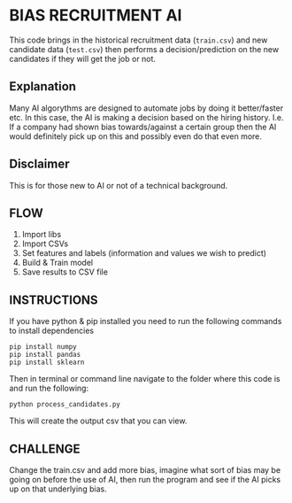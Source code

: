 # BIAS RECRUITMENT AI

This code brings in the historical recruitment data (`train.csv`) and new candidate data (`test.csv`) then performs a decision/prediction on the new candidates if they will get the job or not. 

## Explanation 

Many AI algorythms are designed to automate jobs by doing it better/faster etc. In this case, the AI is making a decision based on the hiring history. I.e. If a company had shown bias towards/against a certain group then the AI would definitely pick up on this and possibly even do that even more. 

## Disclaimer

This is for those new to AI or not of a technical background.

## FLOW 

1. Import libs
2. Import CSVs
3. Set features and labels (information and values we wish to predict)
4. Build & Train model
5. Save results to CSV file 


## INSTRUCTIONS

If you have python & pip installed you need to run the following commands to install dependencies
```
pip install numpy
pip install pandas
pip install sklearn 
```  

  
Then in terminal or command line navigate to the folder where this code is and run the following: 
```
python process_candidates.py
```  
This will create the output csv that you can view. 

## CHALLENGE 

Change the train.csv and add more bias, imagine what sort of bias may be going on before the use of AI, then run the program and see if the AI picks up on that underlying bias. 